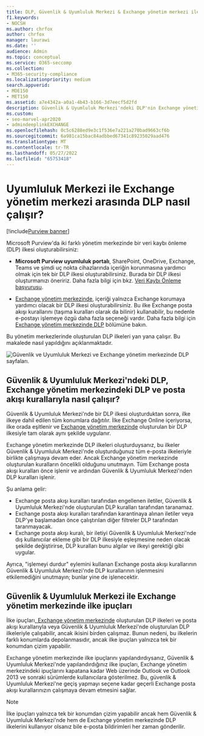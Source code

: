 ```yaml
---
title: DLP, Güvenlik & Uyumluluk Merkezi & Exchange yönetim merkezi ile nasıl çalışır?
f1.keywords:
- NOCSH
ms.author: chrfox
author: chrfox
manager: laurawi
ms.date: ''
audience: Admin
ms.topic: conceptual
ms.service: O365-seccomp
ms.collection:
- M365-security-compliance
ms.localizationpriority: medium
search.appverid:
- MOE150
- MET150
ms.assetid: a7e4342a-a0a1-4b43-b166-3d7eecf5d2fd
description: Güvenlik & Uyumluluk Merkezi'ndeki DLP'nin Exchange yönetim merkezinde DLP ve posta akışı kuralları (aktarım kuralları) ile nasıl çalıştığını öğrenin.
ms.custom:
- seo-marvel-apr2020
- admindeeplinkEXCHANGE
ms.openlocfilehash: 0c5c6288ed9e3c1f536e7a221a270bad9663cf6b
ms.sourcegitcommit: 6a981ca15bac84adbbed67341c89235029aad476
ms.translationtype: MT
ms.contentlocale: tr-TR
ms.lasthandoff: 05/27/2022
ms.locfileid: "65753418"
---
```

# <a name="how-dlp-works-between-the-compliance-center-and-exchange-admin-center"></a>Uyumluluk Merkezi ile Exchange yönetim merkezi arasında DLP nasıl çalışır?

[!include[Purview banner](../includes/purview-rebrand-banner.md)]

Microsoft Purview'da iki farklı yönetim merkezinde bir veri kaybı önleme (DLP) ilkesi oluşturabilirsiniz:
  
- **Microsoft Purview uyumluluk portalı**, SharePoint, OneDrive, Exchange, Teams ve şimdi uç nokta cihazlarında içeriğin korunmasına yardımcı olmak için tek bir DLP ilkesi oluşturabilirsiniz. Burada bir DLP ilkesi oluşturmanızı öneririz. Daha fazla bilgi için bkz. [Veri Kaybı Önleme başvurusu](data-loss-prevention-policies.md).
    
- <a href="https://go.microsoft.com/fwlink/p/?linkid=2059104" target="_blank">Exchange yönetim merkezinde</a>, içeriği yalnızca Exchange korumaya yardımcı olacak bir DLP ilkesi oluşturabilirsiniz. Bu ilke Exchange posta akışı kurallarını (taşıma kuralları olarak da bilinir) kullanabilir, bu nedenle e-postayı işlemeye özgü daha fazla seçeneği vardır. Daha fazla bilgi için [Exchange yönetim merkezinde DLP](/exchange/security-and-compliance/data-loss-prevention/data-loss-prevention) bölümüne bakın.
    
Bu yönetim merkezlerinde oluşturulan DLP ilkeleri yan yana çalışır. Bu makalede nasıl yapıldığını açıklanmaktadır.
  
![Güvenlik ve Uyumluluk Merkezi ve Exchange yönetim merkezinde DLP sayfaları.](../media/d3eaa7e7-3b16-457b-bd9c-26707f7b584f.png)
  
## <a name="how-dlp-in-the-security--compliance-center-works-with-dlp-and-mail-flow-rules-in-the-exchange-admin-center"></a>Güvenlik & Uyumluluk Merkezi'ndeki DLP, Exchange yönetim merkezindeki DLP ve posta akışı kurallarıyla nasıl çalışır?

Güvenlik & Uyumluluk Merkezi'nde bir DLP ilkesi oluşturduktan sonra, ilke ilkeye dahil edilen tüm konumlara dağıtılır. İlke Exchange Online içeriyorsa, ilke orada eşitlenir ve <a href="https://go.microsoft.com/fwlink/p/?linkid=2059104" target="_blank">Exchange yönetim merkezinde</a> oluşturulan bir DLP ilkesiyle tam olarak aynı şekilde uygulanır. 
  
Exchange yönetim merkezinde DLP ilkeleri oluşturduysanız, bu ilkeler Güvenlik & Uyumluluk Merkezi'nde oluşturduğunuz tüm e-posta ilkeleriyle birlikte çalışmaya devam eder. Ancak Exchange yönetim merkezinde oluşturulan kuralların öncelikli olduğunu unutmayın. Tüm Exchange posta akışı kuralları önce işlenir ve ardından Güvenlik & Uyumluluk Merkezi'nden DLP kuralları işlenir.
  
Şu anlama gelir:
  
- Exchange posta akışı kuralları tarafından engellenen iletiler, Güvenlik & Uyumluluk Merkezi'nde oluşturulan DLP kuralları tarafından taranamaz.
- Exchange posta akışı kuralları tarafından karantinaya alınan iletiler veya DLP'ye başlamadan önce çalıştırılan diğer filtreler DLP tarafından taranmayacak. 
- Exchange posta akışı kuralı, bir iletiyi Güvenlik & Uyumluluk Merkezi'nde dış kullanıcılar ekleme gibi bir DLP ilkesiyle eşleşmesine neden olacak şekilde değiştirirse, DLP kuralları bunu algılar ve ilkeyi gerektiği gibi uygular.
    
Ayrıca, "işlemeyi durdur" eylemini kullanan Exchange posta akışı kurallarının Güvenlik & Uyumluluk Merkezi'nde DLP kurallarının işlenmesini etkilemediğini unutmayın; bunlar yine de işlenecektir.
  
## <a name="policy-tips-in-the-security--compliance-center-vs-the-exchange-admin-center"></a>Güvenlik & Uyumluluk Merkezi ile Exchange yönetim merkezinde ilke ipuçları

İlke ipuçları<a href="https://go.microsoft.com/fwlink/p/?linkid=2059104" target="_blank">, Exchange yönetim merkezinde</a> oluşturulan DLP ilkeleri ve posta akışı kurallarıyla veya Güvenlik & Uyumluluk Merkezi'nde oluşturulan DLP ilkeleriyle çalışabilir, ancak ikisini birden çalışmaz. Bunun nedeni, bu ilkelerin farklı konumlarda depolanmasıdır, ancak ilke ipuçları yalnızca tek bir konumdan çizim yapabilir.
  
Exchange yönetim merkezinde ilke ipuçlarını yapılandırdıysanız, Güvenlik & Uyumluluk Merkezi'nde yapılandırdığınız ilke ipuçları, Exchange yönetim merkezindeki ipuçlarını kapatana kadar Web üzerinde Outlook ve Outlook 2013 ve sonraki sürümlerde kullanıcılara gösterilmez. Bu, güvenlik & Uyumluluk Merkezi'ne geçiş yapmayı seçene kadar geçerli Exchange posta akışı kurallarınızın çalışmaya devam etmesini sağlar.
  
>[!Note]
>İlke ipuçları yalnızca tek bir konumdan çizim yapabilir ancak hem Güvenlik & Uyumluluk Merkezi'nde hem de Exchange yönetim merkezinde DLP ilkelerini kullanıyor olsanız bile e-posta bildirimleri her zaman gönderilir.
